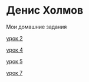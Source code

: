 # Денис Холмов
Мои домашние задания

 [урок 2](https://disk.yandex.ru/client/disk/графика "Моя готовая домашка")
 
 [урок 4](https://codepen.io/denisholmov/pen/wRwrZm "Моя готовая домашка")
 
 [урок 5](https://codepen.io/denisholmov/pen/YdKBGP "Моя готовая домашка")
 
 [урок 7](https://denisholmov.github.io/lesson_7/DZmaket.html "Моя готовая домашка")

